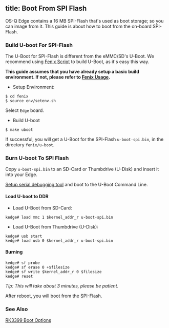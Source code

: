 title: Boot From SPI Flash
---

OS-Q Edge contains a 16 MB SPI-Flash that's used as boot storage; so you can image from it. This guide is about how to boot from the on-board SPI-Flash.

### Build U-boot For SPI-Flash
The U-Boot for SPI-Flash is different from the eMMC/SD's U-Boot. We recommend using [Fenix Script](https://github.com/OS-Q/fenix) to build U-Boot, as it's easy this way.

**This guide assumes that you have already setup a basic build environment. If not, please refer to [Fenix Usage](/edge/FenixScript.html).**

* Setup Environment:

```
$ cd fenix
$ source env/setenv.sh
```
Select `Edge` board.

* Build U-boot

```
$ make uboot
```
If successful, you will get a U-Boot for the SPI-Flash `u-boot-spi.bin`, in the directory `fenix/u-boot`.

### Burn U-boot To SPI Flash
Copy `u-boot-spi.bin` to an SD-Card or Thumbdrive (U-Disk) and insert it into your Edge.

[Setup serial debugging tool](/edge/SetupSerialTool.html) and boot to the U-Boot Command Line.

#### Load U-boot to DDR

* Load U-Boot from SD-Card:

```
kedge# load mmc 1 $kernel_addr_r u-boot-spi.bin
```
* Load U-Boot from Thumbdrive (U-Disk):

```
kedge# usb start
kedge# load usb 0 $kernel_addr_r u-boot-spi.bin
```

#### Burning

```
kedge# sf probe
kedge# sf erase 0 +$filesize
kedge# sf write $kernel_addr_r 0 $filesize
kedge# reset
```
*Tip: This will take about 3 minutes, please be patient.*

After reboot, you will boot from the SPI-Flash.

### See Also
[RK3399 Boot Options](http://opensource.rock-chips.com/wiki_Boot_option)
